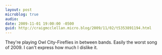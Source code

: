 ```yaml
---
layout: post
microblog: true
audio: 
date: 2009-11-01 19:00:00 -0500
guid: http://craigmcclellan.micro.blog/2009/11/02/t5353891194.html
---
```

They're playing Owl City-Fireflies in between bands. Easily the worst song of 2009.  I can't express how much I dislike it.
